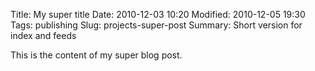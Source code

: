 Title: My super title
Date: 2010-12-03 10:20
Modified: 2010-12-05 19:30
Tags: publishing
Slug: projects-super-post
Summary: Short version for index and feeds

This is the content of my super blog post.

